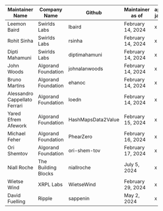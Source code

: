 | Maintainer Name               | Company Name        | Github             | Maintainer as of  | api-java  | cryptography | protobufs | protocol | 
| ----------------------------- | ------------------- | ------------------ | ----------------- | ----------|--------------|-----------|----------|
| Leemon Baird                  | Swirlds Labs        | lbaird             | February 14, 2024 | x         | x            | x         | x        |
| Rohit Sinha                   | Swirlds Labs        | rsinha             | February 14, 2024 | x         | x            | x         | x        |
| Dipti Mahamuni                | Swirlds Labs        | diptimahamuni      | February 14, 2024 | x         | x            | x         | x        |
| John Woods                    | Algorand Foundation | johnalanwoods      | February 14, 2024 | x         | x            | x         | x        |
| Bruno Martins                 | Algorand Foundation | ehanoc             | February 14, 2024 | x         | x            | x         | x        |
| Alessandro Cappellato Ferrari | Algorand Foundation | loedn              | February 14, 2024 | x         | x            | x         | x        |
| Yared Efrem Afework           | Algorand Foundation | HashMapsData2Value | February 15, 2024 | x         | x            | x         | x        |
| Michael Feher                 | Algorand Foundation | PhearZero          | February 16, 2024 | x         | x            | x         | x        |
| Ori Shemtov                   | Algorand Foundation | ori-shem-tov       | February 17, 2024 | x         | x            | x         | x        |
| Niall Roche                   | The Building Blocks | niallroche         | July 5, 2024      | x         | x            | x         | x        |
| Wietse Wind                   | XRPL Labs           | WietseWind         | February 29, 2024 | x         | x            | x         | x        |
| David Fuelling                | Ripple              | sappenin           | May 2, 2024       | x         | x            | x         | x        |
